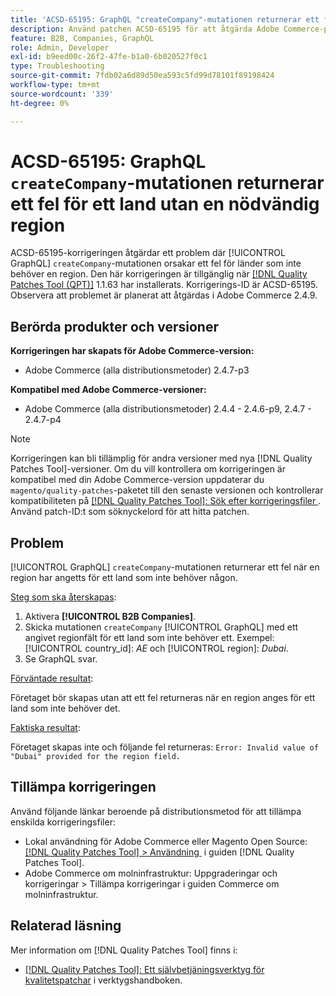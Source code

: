 ```yaml
---
title: 'ACSD-65195: GraphQL "createCompany"-mutationen returnerar ett fel för ett land utan en obligatorisk region'
description: Använd patchen ACSD-65195 för att åtgärda Adobe Commerce-problemet där mutationen GraphQL"createCompany" genererar ett fel för länder som inte behöver en region.
feature: B2B, Companies, GraphQL
role: Admin, Developer
exl-id: b9eed00c-26f2-47fe-b1a0-6b020527f0c1
type: Troubleshooting
source-git-commit: 7fdb02a6d89d50ea593c5fd99d78101f89198424
workflow-type: tm+mt
source-wordcount: '339'
ht-degree: 0%

---
```


# ACSD-65195: GraphQL `createCompany`-mutationen returnerar ett fel för ett land utan en nödvändig region

ACSD-65195-korrigeringen åtgärdar ett problem där [!UICONTROL GraphQL] `createCompany`-mutationen orsakar ett fel för länder som inte behöver en region. Den här korrigeringen är tillgänglig när [[!DNL Quality Patches Tool (QPT)]](/help/tools/quality-patches-tool/quality-patches-tool-to-self-serve-quality-patches.md) 1.1.63 har installerats. Korrigerings-ID är ACSD-65195. Observera att problemet är planerat att åtgärdas i Adobe Commerce 2.4.9.

## Berörda produkter och versioner

**Korrigeringen har skapats för Adobe Commerce-version:**

* Adobe Commerce (alla distributionsmetoder) 2.4.7-p3

**Kompatibel med Adobe Commerce-versioner:**

* Adobe Commerce (alla distributionsmetoder) 2.4.4 - 2.4.6-p9, 2.4.7 - 2.4.7-p4

>[!NOTE]
>
>Korrigeringen kan bli tillämplig för andra versioner med nya [!DNL Quality Patches Tool]-versioner. Om du vill kontrollera om korrigeringen är kompatibel med din Adobe Commerce-version uppdaterar du `magento/quality-patches`-paketet till den senaste versionen och kontrollerar kompatibiliteten på [[!DNL Quality Patches Tool]: Sök efter korrigeringsfiler &#x200B;](https://experienceleague.adobe.com/tools/commerce-quality-patches/index.html?lang=sv-SE). Använd patch-ID:t som söknyckelord för att hitta patchen.

## Problem

[!UICONTROL GraphQL] `createCompany`-mutationen returnerar ett fel när en region har angetts för ett land som inte behöver någon.

<u>Steg som ska återskapas</u>:

1. Aktivera **[!UICONTROL B2B Companies]**.
1. Skicka mutationen `createCompany` [!UICONTROL GraphQL] med ett angivet regionfält för ett land som inte behöver ett. Exempel: [!UICONTROL country_id]: *AE* och [!UICONTROL region]: *Dubai*.
1. Se GraphQL svar.

<u>Förväntade resultat</u>:

Företaget bör skapas utan att ett fel returneras när en region anges för ett land som inte behöver det.

<u>Faktiska resultat</u>:

Företaget skapas inte och följande fel returneras:
`Error: Invalid value of "Dubai" provided for the region field.`

## Tillämpa korrigeringen

Använd följande länkar beroende på distributionsmetod för att tillämpa enskilda korrigeringsfiler:

* Lokal användning för Adobe Commerce eller Magento Open Source: [[!DNL Quality Patches Tool] > Användning &#x200B;](/help/tools/quality-patches-tool/usage.md) i guiden [!DNL Quality Patches Tool].
* Adobe Commerce om molninfrastruktur: Uppgraderingar och korrigeringar > Tillämpa korrigeringar i guiden Commerce om molninfrastruktur.

## Relaterad läsning

Mer information om [!DNL Quality Patches Tool] finns i:

* [[!DNL Quality Patches Tool]: Ett självbetjäningsverktyg för kvalitetspatchar](/help/tools/quality-patches-tool/quality-patches-tool-to-self-serve-quality-patches.md) i verktygshandboken.
